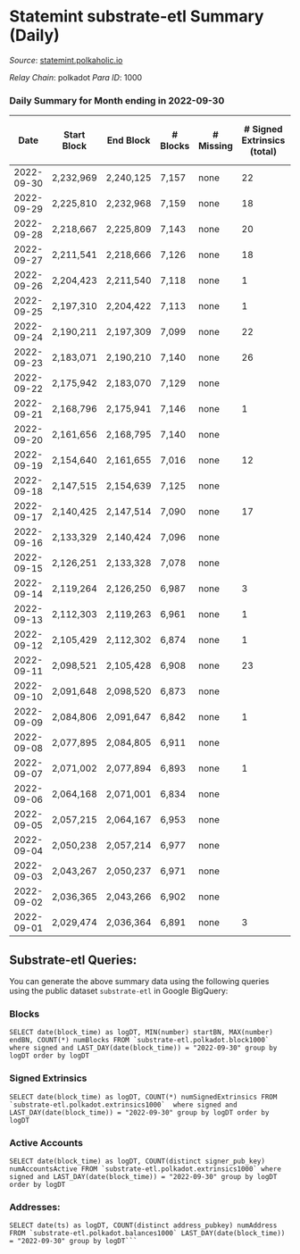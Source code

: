 # Statemint substrate-etl Summary (Daily)

_Source_: [statemint.polkaholic.io](https://statemint.polkaholic.io)

*Relay Chain*: polkadot
*Para ID*: 1000



### Daily Summary for Month ending in 2022-09-30


| Date | Start Block | End Block | # Blocks | # Missing | # Signed Extrinsics (total) | # Active Accounts | # Addresses with Balances | # Events | # Transfers | # XCM Transfers In | # XCM Transfers Out |
| ---- | ----------- | --------- | -------- | --------- | --------------------------- | ----------------- | ------------------------- | -------- | ----------- | ------------------ | ------------------- |
| 2022-09-30 | 2,232,969 | 2,240,125 | 7,157 | none | 22 | 4 | 95 | 14,477 | 19 ($15.45) | 9 ($3,258.51) | 9 ($2,457.46) |
| 2022-09-29 | 2,225,810 | 2,232,968 | 7,159 | none | 18 | 7 |  | 14,428 | 18 ($17.32) | 4 ($19.23) | 3 ($151.19) |
| 2022-09-28 | 2,218,667 | 2,225,809 | 7,143 | none | 20 | 7 |  | 14,374 | 12 ($6.14) |   | 2 ($206.37) |
| 2022-09-27 | 2,211,541 | 2,218,666 | 7,126 | none | 18 | 5 |  | 14,377 | 15 ($0.67) | 6 ($11.08) | 8 ($212.38) |
| 2022-09-26 | 2,204,423 | 2,211,540 | 7,118 | none | 1 | 1 |  | 14,274 |   | 6 ($23.98) |   |
| 2022-09-25 | 2,197,310 | 2,204,422 | 7,113 | none | 1 | 1 |  | 14,246 | 1  | 2 ($59.83) |   |
| 2022-09-24 | 2,190,211 | 2,197,309 | 7,099 | none | 22 | 4 |  | 14,335 | 13  | 4 ($22.57) | 10 ($116.87) |
| 2022-09-23 | 2,183,071 | 2,190,210 | 7,140 | none | 26 | 8 |  | 14,404 | 10 ($386.27) | 1 ($12.90) |   |
| 2022-09-22 | 2,175,942 | 2,183,070 | 7,129 | none |  |  |  | 14,265 |   | 1 ($0.0006) |   |
| 2022-09-21 | 2,168,796 | 2,175,941 | 7,146 | none | 1 | 1 |  | 14,312 |   | 2 ($4.41) |   |
| 2022-09-20 | 2,161,656 | 2,168,795 | 7,140 | none |  |  |  | 14,287 |   |   |   |
| 2022-09-19 | 2,154,640 | 2,161,655 | 7,016 | none | 12 | 3 | 64 | 14,102 | 1 ($85.22) | 2 ($92.85) |   |
| 2022-09-18 | 2,147,515 | 2,154,639 | 7,125 | none |  |  | 62 | 14,254 |   |   |   |
| 2022-09-17 | 2,140,425 | 2,147,514 | 7,090 | none | 17 | 3 | 62 | 14,259 | 2 ($14.13) |   |   |
| 2022-09-16 | 2,133,329 | 2,140,424 | 7,096 | none |  |  | 61 | 14,196 |   |   |   |
| 2022-09-15 | 2,126,251 | 2,133,328 | 7,078 | none |  |  | 61 | 14,160 |   |   |   |
| 2022-09-14 | 2,119,264 | 2,126,250 | 6,987 | none | 3 | 1 | 61 | 13,990 |   |   |   |
| 2022-09-13 | 2,112,303 | 2,119,263 | 6,961 | none | 1 | 1 | 61 | 13,933 |   |   |   |
| 2022-09-12 | 2,105,429 | 2,112,302 | 6,874 | none | 1 | 1 | 61 | 13,763 |   | 1 ($3.84) |   |
| 2022-09-11 | 2,098,521 | 2,105,428 | 6,908 | none | 23 | 2 |  | 13,901 | 1 ($7.70) | 3 ($108.82) |   |
| 2022-09-10 | 2,091,648 | 2,098,520 | 6,873 | none |  |  |  | 13,749 |   |   |   |
| 2022-09-09 | 2,084,806 | 2,091,647 | 6,842 | none | 1 | 1 |  | 13,709 | 1 ($3.82) | 2 ($43.04) |   |
| 2022-09-08 | 2,077,895 | 2,084,805 | 6,911 | none |  |  | 57 | 13,832 |   |   |   |
| 2022-09-07 | 2,071,002 | 2,077,894 | 6,893 | none | 1 | 1 | 57 | 13,793 | 1  |   |   |
| 2022-09-06 | 2,064,168 | 2,071,001 | 6,834 | none |  |  | 57 | 13,672 |   |   |   |
| 2022-09-05 | 2,057,215 | 2,064,167 | 6,953 | none |  |  | 57 | 13,910 |   |   |   |
| 2022-09-04 | 2,050,238 | 2,057,214 | 6,977 | none |  |  | 57 | 13,957 |   |   |   |
| 2022-09-03 | 2,043,267 | 2,050,237 | 6,971 | none |  |  | 57 | 13,946 |   |   |   |
| 2022-09-02 | 2,036,365 | 2,043,266 | 6,902 | none |  |  | 57 | 13,808 |   |   |   |
| 2022-09-01 | 2,029,474 | 2,036,364 | 6,891 | none | 3 | 1 | 57 | 13,818 |   | 3 ($20.94) |   |

## Substrate-etl Queries:
You can generate the above summary data using the following queries using the public dataset `substrate-etl` in Google BigQuery:


### Blocks
```
SELECT date(block_time) as logDT, MIN(number) startBN, MAX(number) endBN, COUNT(*) numBlocks FROM `substrate-etl.polkadot.block1000`  where signed and LAST_DAY(date(block_time)) = "2022-09-30" group by logDT order by logDT
```


### Signed Extrinsics
```
SELECT date(block_time) as logDT, COUNT(*) numSignedExtrinsics FROM `substrate-etl.polkadot.extrinsics1000`  where signed and LAST_DAY(date(block_time)) = "2022-09-30" group by logDT order by logDT
```


### Active Accounts
```
SELECT date(block_time) as logDT, COUNT(distinct signer_pub_key) numAccountsActive FROM `substrate-etl.polkadot.extrinsics1000` where signed and LAST_DAY(date(block_time)) = "2022-09-30" group by logDT order by logDT
```


### Addresses:
```
SELECT date(ts) as logDT, COUNT(distinct address_pubkey) numAddress FROM `substrate-etl.polkadot.balances1000` LAST_DAY(date(block_time)) = "2022-09-30" group by logDT```

